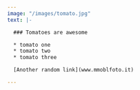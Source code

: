 ```yaml
---
image: "/images/tomato.jpg"
text: |-

  ### Tomatoes are awesome

  * tomato one
  * tomato two
  * tomato three

  [Another random link](www.mmoblfoto.it)

---
```

